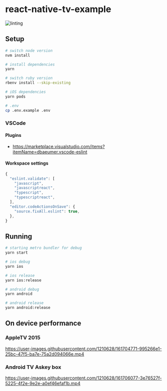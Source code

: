 # react-native-tv-example

![linting](https://github.com/wouterds/react-native-tv-example/workflows/linting/badge.svg)

## Setup

```bash
# switch node version
nvm install

# install dependencies
yarn

# switch ruby version
rbenv install --skip-existing

# iOS dependencies
yarn pods

# .env
cp .env.example .env
```

### VSCode

#### Plugins

- https://marketplace.visualstudio.com/items?itemName=dbaeumer.vscode-eslint

#### Workspace settings

```javascript
{
  "eslint.validate": [
    "javascript",
    "javascriptreact",
    "typescript",
    "typescriptreact",
  ],
  "editor.codeActionsOnSave": {
    "source.fixAll.eslint": true,
  },
}
```

## Running

```bash
# starting metro bundler for debug
yarn start

# ios debug
yarn ios

# ios release
yarn ios:release

# android debug
yarn android

# android release
yarn android:release
```

## On device performance

### AppleTV 2015

https://user-images.githubusercontent.com/1210628/161704771-995266e1-25bc-47f5-ba7e-75a2d094066e.mp4

### Android TV Askey box

https://user-images.githubusercontent.com/1210628/161706077-3e76527f-5225-4f2e-9e2e-a0ef46efaf1b.mp4
